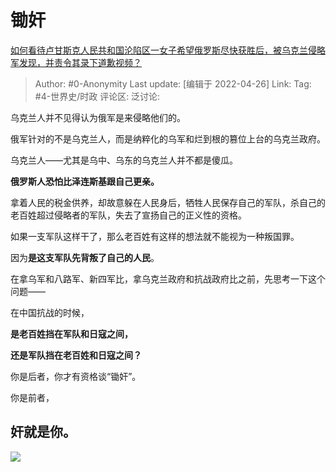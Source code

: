 # 锄奸
[如何看待卢甘斯克人民共和国沦陷区一女子希望俄罗斯尽快获胜后，被乌克兰侵略军发现，并责令其录下道歉视频？](https://www.zhihu.com/question/530013146/answer/2458202050)

> Author: #0-Anonymity
> Last update: [编辑于 2022-04-26]
> Link:
> Tag: #4-世界史/时政
> 评论区:
> 泛讨论:

乌克兰人并不见得认为俄军是来侵略他们的。

俄军针对的不是乌克兰人，而是纳粹化的乌军和烂到根的篡位上台的乌克兰政府。

乌克兰人——尤其是乌中、乌东的乌克兰人并不都是傻瓜。

**俄罗斯人恐怕比泽连斯基跟自己更亲。**

拿着人民的税金供养，却故意躲在人民身后，牺牲人民保存自己的军队，杀自己的老百姓超过侵略者的军队，失去了宣扬自己的正义性的资格。

如果一支军队这样干了，那么老百姓有这样的想法就不能视为一种叛国罪。

因为**是这支军队先背叛了自己的人民**。

在拿乌军和八路军、新四军比，拿乌克兰政府和抗战政府比之前，先思考一下这个问题——

在中国抗战的时候，

**是老百姓挡在军队和日寇之间，**

**还是军队挡在老百姓和日寇之间？**

你是后者，你才有资格谈“锄奸”。

你是前者，

## **奸就是你**。

![](https://pic1.zhimg.com/50/v2-223ee1bd7dd22d305b8f878ec846867c_720w.jpg?source=1940ef5c)
